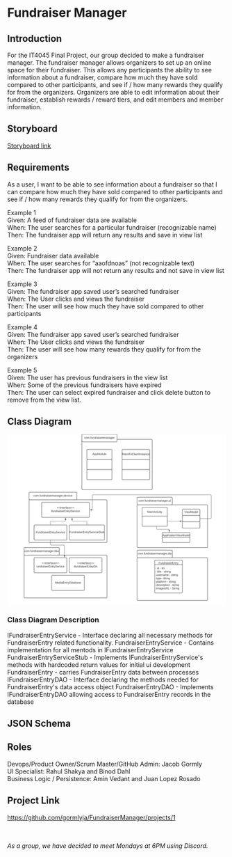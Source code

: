 # Fundraiser Manager

## Introduction

For the IT4045 Final Project, our group decided to make a fundraiser manager. The fundraiser manager allows organizers to set up an online space for their fundraiser. This allows any participants the ability to see information about a fundraiser, compare how much they have sold compared to other participants, and see if / how many rewards they qualify    for from the organizers. Organizers are able to edit information about their fundraiser, establish rewards / reward tiers, and edit members and member information.
 
## Storyboard
[Storyboard link](https://projects.invisionapp.com/prototype/ckz1rgk2l001sz5011jn42gmr/play)
 
## Requirements
 As a user, I want to be able to see information about a fundraiser so that I can compare how much they have sold compared to other participants and see if / how many rewards they qualify for from the organizers. 
 
 Example 1 
<br>Given: A feed of fundraiser data are available 
<br>When: The user searches for a particular fundraiser (recognizable name)
<br>Then: The fundraiser app will return any results and save in view list


Example 2 
<br>Given: Fundraiser data available 
<br>When: The user searches for “aaofdnoas” (not recognizable text)
<br>Then: The fundraiser app will not return any results and not save in view list 


Example 3 
<br>Given: The fundraiser app saved user’s searched fundraiser  
When: The User clicks and views the fundraiser
<br>Then: The user will see how much they have sold compared to other participants


Example 4 
<br>Given: The fundraiser app saved user’s searched fundraiser  
When: The User clicks and views the fundraiser
<br>Then: The user will see how many rewards they qualify for from the organizers


Example 5 
<br>Given: The user has previous fundraisers in the view list 
<br>When: Some of the previous fundraisers have expired 
<br>Then: The user can select expired fundraiser and click delete button to remove from the view list.  
## Class Diagram
 ![Class Diagram](/Capture.jpg?raw=true "Class Diagram")
 
### Class Diagram Description
IFundraiserEntryService - Interface declaring all necessary methods for FundraiserEntry related functionality.
FundraiserEntryService - Contains implementation for all mentods in IFundraiserEntryService
FundraiserEntryServiceStub - Implements IFundraiserEntryService's methods with hardcoded return values for initial ui development
FundraiserEntry - carries FundraiserEntry data between processes
IFundraiserEntryDAO - Interface declaring the methods needed for FundraiserEntry's data access object
FundraiserEntryDAO - Implements IFundraiserEntryDAO allowing access to FundraiserEntry records in the database
## JSON Schema
 
## Roles
 
Devops/Product Owner/Scrum Master/GitHub Admin: Jacob Gormly <br>
UI Specialist: Rahul Shakya and Binod Dahl <br>
Business Logic / Persistence: Amin Vedant and Juan Lopez Rosado

## Project Link
https://github.com/gormlyja/FundraiserManager/projects/1

<br><br>*As a group, we have decided to meet Mondays at 6PM using Discord.*
